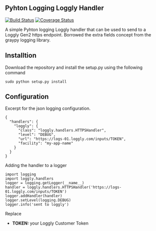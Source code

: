 Pyhton Logging Loggly Handler
-----------------------------

[![Build Status](https://travis-ci.org/kennedyj/loggly-handler.png?branch=master)](https://travis-ci.org/kennedyj/loggly-handler) [![Coverage Status](https://coveralls.io/repos/kennedyj/loggly-handler/badge.png?branch=master)](https://coveralls.io/r/kennedyj/loggly-handler?branch=master)

A simple Pyhton logging Loggly handler that can be used to send to a Loggly Gen2 https endpoint. Borrowed the extra fields concept from the graypy logging library.

## Installtion
Download the repository and install the setup.py using the following command
    
    sudo python setup.py install

## Configuration

Excerpt for the json logging configuration.

    {
      "handlers": {
        "loggly": {
          "class": "loggly.handlers.HTTPSHandler",
          "level": "DEBUG",
          "url": "https://logs-01.loggly.com/inputs/TOKEN",
          "facility": "my-app-name"
        }
      }
    }

Adding the handler to a logger

    import logging
    import loggly.handlers
    logger = logging.getLogger(__name__)
    handler = loggly.handlers.HTTPSHandler('https://logs-01.loggly.com/inputs/TOKEN')
    logger.addHandler(handler)
    logger.setLevel(logging.DEBUG)
    logger.info('sent to loggly')


Replace
<ul>
<li><strong>TOKEN: </strong>your Loggly Customer Token</li>
</ul>
